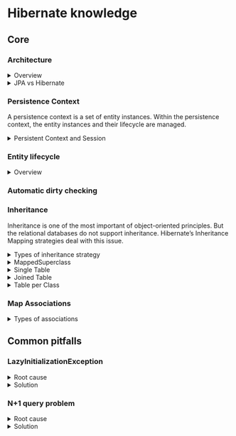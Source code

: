 # Hibernate knowledge
## Core
### Architecture

<details>
  <summary>Overview</summary>
  <br/>
  
  ![](images/architecture_overview.png)
  
</details>


<details>
  <summary>JPA vs Hibernate</summary>
  <br/>
  
  ![](images/hibernate-jpa.png)
  
</details>


### Persistence Context

A persistence context is a set of entity instances. Within the persistence context, the entity instances and their lifecycle are managed.

<details>
  <summary>Persistent Context and Session</summary>
  <br/>
  
  + **Persistent Context** is a run time memory area where Hibernate holds the references of objects. At runtime whenever a session is opened and closed, between those open and close boundaries Hibernate maintains the object in a **Persistence Context**.
  + **Session** provides API to interact with the objects. Some APIs are provided by **Session**:
    + Basic CRUD operation
    + Query Execution
    + Control of Transaction
    + Management of Persistent Context
  
</details>

### Entity lifecycle

<details>
  <summary>Overview</summary>
  <br/>
  
  ![](images/hibernate-entity-lifecycle.jpg)
  
</details>

### Automatic dirty checking
### Inheritance

Inheritance is one of the most important of object-oriented principles. But the relational databases do not support inheritance. Hibernate’s Inheritance Mapping strategies deal with this issue.

<details>
  <summary>Types of inheritance strategy</summary>
  <br/>
  
  + MappedSuperclass – the parent classes, can't be entities
  + Single Table – The entities from different classes are placed in a single table.
  + Joined Table – Each class has its table, and querying a subclass entity requires joining the tables.
  + Table per Class – All the properties of a class are in its table, so no join is required.
  
  Ref: https://www.baeldung.com/hibernate-inheritance
  
</details>
<details>
  <summary>MappedSuperclass</summary>
  <br/>
  
  ![](images/mapped-super-class.png)
  
</details>
<details>
  <summary>Single Table</summary>
  <br/>
  
  ![](images/single_table.png)
  
</details>
<details>
  <summary>Joined Table</summary>
  <br/>
  
  ![](images/sub_join_class.png)
  
</details>
<details>
  <summary>Table per Class</summary>
  <br/>
  
  ![](images/table-per-class.png)
  
</details>

### Map Associations

<details>
  <summary>Types of associations</summary>
  <br/>
  
  
  
</details>


## Common pitfalls
### LazyInitializationException

<details>
  <summary>Root cause</summary>
  <br/>
  
  Hibernate throws the LazyInitializationException when it needs to initialize a lazily fetched association to another entity without an active session context.
  
  ```
  EntityManager em = emf.createEntityManager();
  em.getTransaction().begin(); // open session

  TypedQuery<Author> q = em.createQuery(
          "SELECT a FROM Author a",
          Author.class);
  List<Author> authors = q.getResultList();
  em.getTransaction().commit();
  em.close(); //session is closed

  for (Author author : authors) {
      List<Book> books = author.getBooks();
      log.info("... the next line will throw LazyInitializationException ...");
      books.size();
  }
  ```

  Ref: https://thorben-janssen.com/lazyinitializationexception/#:~:text=Hibernate%20throws%20the%20LazyInitializationException%20when,client%20application%20or%20web%20layer.
  
</details>
<details>
  <summary>Solution</summary>
  <br/>
  
  1. Make sure to load all associated entities in before closing the session (LEFT JOIN FETCH clause, `@NamedEntityGraph` or the _EntityGraph_ API.)
  2. Use a DTO projection instead of entities. DTOs don’t support lazy loading
  
</details>

### N+1 query problem
<details>
  <summary>Root cause</summary>
  <br/>
  
  The N+1 query problem happens when the data access framework executed N additional SQL statements to fetch the same data that could have been retrieved when executing the primary SQL query.
  
  _For example:_
  We have a relationship `one-to-many` company -> employees. 
  
  If we select all employees in the database.
  ```
  List<Employee> comments = entityManager.createNativeQuery("""
      SELECT * 
      FROM employee
      """, Employee.class)
  .getResultList(); 
  ```
  And, laster, we decide to fetch associated `company` for each employee.
  
  ```
  for (Employee employee : employees) {
      Long employeeId = ((Number) comment.get("employeeId")).longValue();

      Company company = (String) entityManager.createNativeQuery("""
          SELECT *
          FROM company c
          WHERE c.id = :employeeId
          """, Company.class)
      .setParameter("employeeId", employeeId)
      .getSingleResult();
  }
  ```
  _Query_
  
  ```
  SELECT *
  FROM employee

  // trigger the N+1 query issue
  SELECT * FROM company c WHERE c.id = 1
  SELECT * FROM company c WHERE c.id = 2
  SELECT * FROM company c WHERE c.id = 3
  SELECT * FROM company c WHERE c.id = 4
  ```
  Ref: https://vladmihalcea.com/n-plus-1-query-problem/
</details>
<details>
  <summary>Solution</summary>
  <br/>
  All we need to do is extract all the data you need in the original SQL query
  
  ```
  List<Employee> employees = entityManager.createNativeQuery("""
      SELECT *
      FROM employee emp
      JOIN company c ON emp.company_id = c.id
      """, Employee.class)
  .getResultList();

  for (Employee employee : employees) {
      LOGGER.info("{}", employee);
  }
  ```
</details>  

